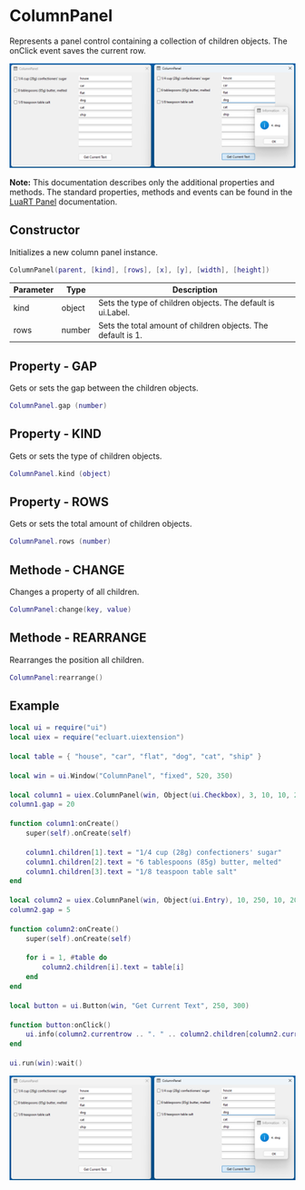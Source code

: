 # ColumnPanel

Represents a panel control containing a collection of children objects. The onClick event saves the current row.

![ColumnPanel](/docs/ColumnPanel/ColumnPanel01.png)

**Note:**
This documentation describes only the additional properties and methods.
The standard properties, methods and events can be found in the [LuaRT Panel](https://www.luart.org/doc/ui/Panel.html) documentation.

## Constructor

Initializes a new column panel instance.

```Lua
ColumnPanel(parent, [kind], [rows], [x], [y], [width], [height])
```

Parameter | Type | Description
---|---|---
kind | object | Sets the type of children objects. The default is ui.Label.
rows | number | Sets the total amount of children objects. The default is 1.

## Property - GAP

Gets or sets the gap between the children objects.

```Lua
ColumnPanel.gap (number)
```

## Property - KIND

Gets or sets the type of children objects.

```Lua
ColumnPanel.kind (object)
```

## Property - ROWS

Gets or sets the total amount of children objects.

```Lua
ColumnPanel.rows (number)
```

## Methode - CHANGE

Changes a property of all children.

```Lua
ColumnPanel:change(key, value)
```

## Methode - REARRANGE

Rearranges the position all children.

```Lua
ColumnPanel:rearrange()
```

## Example

```Lua
local ui = require("ui")
local uiex = require("ecluart.uiextension")

local table = { "house", "car", "flat", "dog", "cat", "ship" }

local win = ui.Window("ColumnPanel", "fixed", 520, 350)

local column1 = uiex.ColumnPanel(win, Object(ui.Checkbox), 3, 10, 10, 200, 25)
column1.gap = 20

function column1:onCreate()
    super(self).onCreate(self)

    column1.children[1].text = "1/4 cup (28g) confectioners' sugar"
    column1.children[2].text = "6 tablespoons (85g) butter, melted"
    column1.children[3].text = "1/8 teaspoon table salt"
end

local column2 = uiex.ColumnPanel(win, Object(ui.Entry), 10, 250, 10, 200, 440)
column2.gap = 5

function column2:onCreate()
    super(self).onCreate(self)

    for i = 1, #table do
        column2.children[i].text = table[i]
    end
end

local button = ui.Button(win, "Get Current Text", 250, 300)

function button:onClick()
    ui.info(column2.currentrow .. ". " .. column2.children[column2.currentrow].text)
end

ui.run(win):wait()
```

![ColumnPanel](/docs/ColumnPanel/ColumnPanel01.png)
